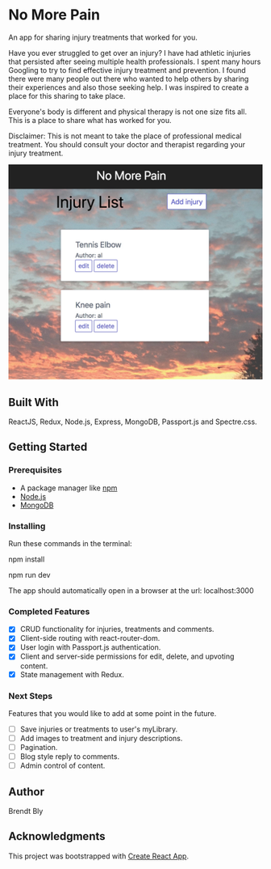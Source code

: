 # No More Pain
An app for sharing injury treatments that worked for you.

Have you ever struggled to get over an injury?  I have had athletic injuries that persisted after seeing multiple health professionals.  I spent many hours Googling to try to find effective injury treatment and prevention.  I found there were many people out there who wanted to help others by sharing their experiences and also those seeking help.  I was inspired to create a place for this sharing to take place.

Everyone's body is different and physical therapy is not one size fits all.  This is a place to share what has worked for you.

Disclaimer: This is not meant to take the place of professional medical treatment.  You should consult your doctor and therapist regarding your injury treatment.

![app picture](/no-more-pain-screenshot.jpeg)

## Built With

ReactJS, Redux, Node.js, Express, MongoDB, Passport.js and Spectre.css.

## Getting Started

### Prerequisites

- A package manager like [npm](https://www.npmjs.com/)
- [Node.js](https://nodejs.org/en/)
- [MongoDB](https://www.mongodb.com/)


### Installing

Run these commands in the terminal:

npm install

npm run dev

The app should automatically open in a browser at the url: localhost:3000

### Completed Features

- [x] CRUD functionality for injuries, treatments and comments.
- [x] Client-side routing with react-router-dom.
- [x] User login with Passport.js authentication.
- [x] Client and server-side permissions for edit, delete, and upvoting content.
- [x] State management with Redux.

### Next Steps

Features that you would like to add at some point in the future.

- [ ] Save injuries or treatments to user's myLibrary.
- [ ] Add images to treatment and injury descriptions.
- [ ] Pagination.
- [ ] Blog style reply to comments.
- [ ] Admin control of content.

## Author

Brendt Bly


## Acknowledgments

This project was bootstrapped with [Create React App](https://github.com/facebookincubator/create-react-app).